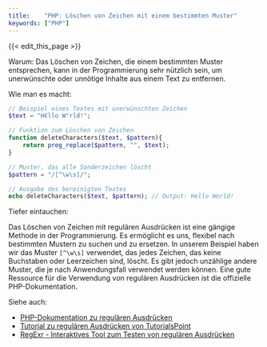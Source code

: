 ```yaml
---
title:    "PHP: Löschen von Zeichen mit einem bestimmten Muster"
keywords: ["PHP"]
---
```


{{< edit_this_page >}}

Warum: Das Löschen von Zeichen, die einem bestimmten Muster entsprechen, kann in der Programmierung sehr nützlich sein, um unerwünschte oder unnötige Inhalte aus einem Text zu entfernen.

Wie man es macht:

```PHP
// Beispiel eines Textes mit unerwünschten Zeichen
$text = "H€llo W°rld!";

// Funktion zum Löschen von Zeichen
function deleteCharacters($text, $pattern){
    return preg_replace($pattern, "", $text);
}

// Muster, das alle Sonderzeichen löscht
$pattern = "/[^\w\s]/";

// Ausgabe des bereinigten Textes
echo deleteCharacters($text, $pattern); // Output: Hello World!

```

Tiefer eintauchen:

Das Löschen von Zeichen mit regulären Ausdrücken ist eine gängige Methode in der Programmierung. Es ermöglicht es uns, flexibel nach bestimmten Mustern zu suchen und zu ersetzen. In unserem Beispiel haben wir das Muster `[^\w\s]` verwendet, das jedes Zeichen, das keine Buchstaben oder Leerzeichen sind, löscht. Es gibt jedoch unzählige andere Muster, die je nach Anwendungsfall verwendet werden können. Eine gute Ressource für die Verwendung von regulären Ausdrücken ist die offizielle PHP-Dokumentation.

Siehe auch:

- [PHP-Dokumentation zu regulären Ausdrücken](https://www.php.net/manual/de/book.pcre.php)
- [Tutorial zu regulären Ausdrücken von TutorialsPoint](https://www.tutorialspoint.com/php/php_regular_expression.htm)
- [RegExr - Interaktives Tool zum Testen von regulären Ausdrücken](https://regexr.com/)